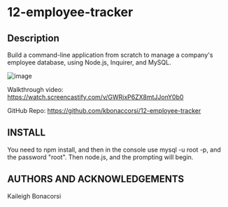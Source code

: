 # 12-employee-tracker

## Description
Build a command-line application from scratch to manage a company's employee database, using Node.js, Inquirer, and MySQL.

![image](https://user-images.githubusercontent.com/86372011/145836719-65b5fec4-42f8-45a9-8a0a-f480a0356503.png)



Walkthrough video: https://watch.screencastify.com/v/GWRjxP6ZX8mtJJonY0b0

GitHub Repo: https://github.com/kbonaccorsi/12-employee-tracker


## INSTALL
You need to npm install, and then in the console use mysql -u root -p, and the password "root".  Then node.js, and the prompting will begin.

## AUTHORS AND ACKNOWLEDGEMENTS
Kaileigh Bonacorsi
